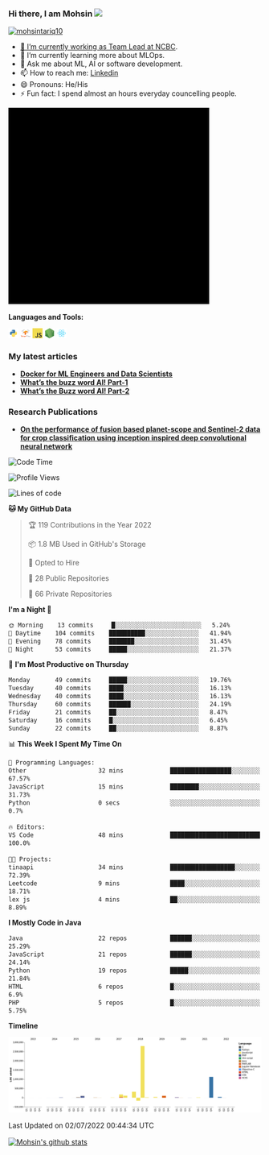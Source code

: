 ### Hi there, I am Mohsin <img src="https://media.giphy.com/media/hvRJCLFzcasrR4ia7z/giphy.gif" width="25px">
<a href="https://discord.gg/XTW52Kt">

<p align="left"> <img src="https://komarev.com/ghpvc/?username=mohsintariq10&label=Views&color=blue&style=plastic" alt="mohsintariq10" /> </p>

- 🔭 I’m currently working as Team Lead at [NCBC](https://ncbcpeshawar.com/).
- 🌱 I’m currently learning more about MLOps.
- 💬 Ask me about ML, AI or software development.
- 📫 How to reach me: [Linkedin](https://www.linkedin.com/in/mohsintariq10/)
- 😄 Pronouns: He/His
- ⚡ Fun fact: I spend almost an hours everyday councelling people.

<img src="./nn.gif" width="400" />

**Languages and Tools:**  

<code><img height="20" src="https://raw.githubusercontent.com/github/explore/80688e429a7d4ef2fca1e82350fe8e3517d3494d/topics/python/python.png"></code>
<code><img height="20" src="https://raw.githubusercontent.com/github/explore/80688e429a7d4ef2fca1e82350fe8e3517d3494d/topics/tensorflow/tensorflow.png"></code>
<code><img height="20" src="https://raw.githubusercontent.com/github/explore/80688e429a7d4ef2fca1e82350fe8e3517d3494d/topics/javascript/javascript.png"></code>
<code><img height="20" src="https://raw.githubusercontent.com/github/explore/80688e429a7d4ef2fca1e82350fe8e3517d3494d/topics/nodejs/nodejs.png"></code>
<code><img height="20" src="https://raw.githubusercontent.com/github/explore/80688e429a7d4ef2fca1e82350fe8e3517d3494d/topics/react-native/react-native.png"></code>

<h3>My latest articles</h3>
<ul>
  <li><a href="https://medium.com/@mohsin.tariq10/docker-for-ml-engineers-and-data-scientists-5a58018af2b9#18ad-4fc2d36cebf1"><b>Docker for ML Engineers and Data Scientists</b></a></li>

  <li><a href="https://medium.com/@mohsin.tariq10/whats-the-buzz-word-ai-part-1-d584e3265f09"><b>What’s the buzz word AI! Part-1</b></a></li>

  <li><a href="https://medium.com/@mohsin.tariq10/whats-the-buzz-word-ai-part-2-e9b55c34d120"><b>What’s the Buzz word AI! Part-2</b></a></li>

</ul>

<h3>Research Publications</h3>
<ul>
  <li><a href="https://journals.plos.org/plosone/article?id=10.1371/journal.pone.0239746"><b>On the performance of fusion based planet-scope and Sentinel-2 data for crop classification using inception inspired deep convolutional neural network</b></a></li>
</ul>

<!--START_SECTION:waka-->
![Code Time](http://img.shields.io/badge/Code%20Time-0%20secs-blue)

![Profile Views](http://img.shields.io/badge/Profile%20Views-0-blue)

![Lines of code](https://img.shields.io/badge/From%20Hello%20World%20I%27ve%20Written-5%20Million%20lines%20of%20code-blue)

**🐱 My GitHub Data** 

> 🏆 119 Contributions in the Year 2022
 > 
> 📦 1.8 MB Used in GitHub's Storage 
 > 
> 💼 Opted to Hire
 > 
> 📜 28 Public Repositories 
 > 
> 🔑 66 Private Repositories  
 > 
**I'm a Night 🦉** 

```text
🌞 Morning    13 commits     █░░░░░░░░░░░░░░░░░░░░░░░░   5.24% 
🌆 Daytime    104 commits    ██████████░░░░░░░░░░░░░░░   41.94% 
🌃 Evening    78 commits     ███████░░░░░░░░░░░░░░░░░░   31.45% 
🌙 Night      53 commits     █████░░░░░░░░░░░░░░░░░░░░   21.37%

```
📅 **I'm Most Productive on Thursday** 

```text
Monday       49 commits     █████░░░░░░░░░░░░░░░░░░░░   19.76% 
Tuesday      40 commits     ████░░░░░░░░░░░░░░░░░░░░░   16.13% 
Wednesday    40 commits     ████░░░░░░░░░░░░░░░░░░░░░   16.13% 
Thursday     60 commits     ██████░░░░░░░░░░░░░░░░░░░   24.19% 
Friday       21 commits     ██░░░░░░░░░░░░░░░░░░░░░░░   8.47% 
Saturday     16 commits     █░░░░░░░░░░░░░░░░░░░░░░░░   6.45% 
Sunday       22 commits     ██░░░░░░░░░░░░░░░░░░░░░░░   8.87%

```


📊 **This Week I Spent My Time On** 

```text
💬 Programming Languages: 
Other                    32 mins             █████████████████░░░░░░░░   67.57% 
JavaScript               15 mins             ████████░░░░░░░░░░░░░░░░░   31.73% 
Python                   0 secs              ░░░░░░░░░░░░░░░░░░░░░░░░░   0.7%

🔥 Editors: 
VS Code                  48 mins             █████████████████████████   100.0%

🐱‍💻 Projects: 
tinaapi                  34 mins             ██████████████████░░░░░░░   72.39% 
Leetcode                 9 mins              ████░░░░░░░░░░░░░░░░░░░░░   18.71% 
lex js                   4 mins              ██░░░░░░░░░░░░░░░░░░░░░░░   8.89%

```

**I Mostly Code in Java** 

```text
Java                     22 repos            ██████░░░░░░░░░░░░░░░░░░░   25.29% 
JavaScript               21 repos            ██████░░░░░░░░░░░░░░░░░░░   24.14% 
Python                   19 repos            █████░░░░░░░░░░░░░░░░░░░░   21.84% 
HTML                     6 repos             █░░░░░░░░░░░░░░░░░░░░░░░░   6.9% 
PHP                      5 repos             █░░░░░░░░░░░░░░░░░░░░░░░░   5.75%

```


**Timeline**

![Chart not found](https://raw.githubusercontent.com/MohsinTariq10/MohsinTariq10/main/charts/bar_graph.png) 


 Last Updated on 02/07/2022 00:44:34 UTC
<!--END_SECTION:waka-->

<a href="https://github.com/mohsintariq10">
 <img align="center" src="https://github-readme-stats.vercel.app/api?username=mohsintariq10&include_all_commits=True&count_private=True&show_icons=true&theme=light&line_height=27" alt="Mohsin's github stats"/>
</a>



